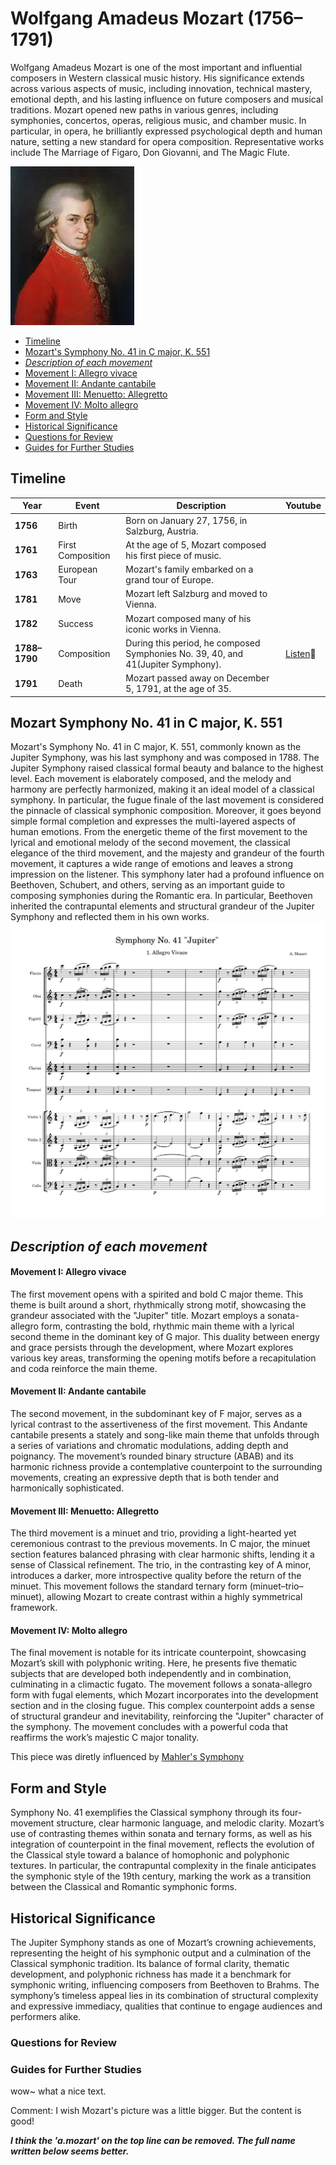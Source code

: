 # Wolfgang Amadeus Mozart (1756–1791)

Wolfgang Amadeus Mozart is one of the most important and influential composers in Western classical music history. 
His significance extends across various aspects of music, including innovation, technical mastery, emotional depth, and his lasting influence on future composers and musical traditions. 
Mozart opened new paths in various genres, including symphonies, concertos, operas, religious music, and chamber music. In particular, in opera, he brilliantly expressed psychological depth and human nature, setting a new standard for opera composition. Representative works include The Marriage of Figaro, Don Giovanni, and The Magic Flute.

<img src="mozart.png">

- [Timeline](#timeline)
- [Mozart's Symphony No. 41 in C major, K. 551](#mozart-symphony-no-41-in-c-major-k-551)
- [*Description of each movement*](#description-of-each-movement)
- [Movement I: Allegro vivace](#movement-i-allegro-vivace)
- [Movement II: Andante cantabile](#movement-ii-andante-cantabile)
- [Movement III: Menuetto: Allegretto](#movement-iii-menuetto-allegretto)
- [Movement IV: Molto allegro](#movement-iv-molto-allegro)
- [Form and Style](#form-and-style)
- [Historical Significance](#historical-significance)
- [Questions for Review](#questions-for-review)
- [Guides for Further Studies](#guides-for-further-studies)

## Timeline
|      Year     | Event              | Description                                                                     | Youtube                                                      |
|---------------|--------------------|---------------------------------------------------------------------------------|--------------------------------------------------------------|
| **1756**      | Birth              | Born on January 27, 1756, in Salzburg, Austria.                                 |                                                              |
| **1761**      | First Composition  | At the age of 5, Mozart composed his first piece of music.                      |                                                              |
| **1763**      | European Tour      | Mozart's family embarked on a grand tour of Europe.                             |                                                              |
| **1781**      | Move               | Mozart left Salzburg and moved to Vienna.                                       |                                                              |
| **1782**      | Success            | Mozart composed many of his iconic works in Vienna.                             |                                                              |
| **1788–1790** | Composition        | During this period, he composed Symphonies No. 39, 40, and 41(Jupiter Symphony).| [Listen](https://youtu.be/UsNk-7j9lpY?si=hBFG4aCaa5h6lJKw)🎵 | 
| **1791**      | Death              | Mozart passed away on December 5, 1791, at the age of 35.                       |                                                              |
  
## Mozart Symphony No. 41 in C major, K. 551
Mozart's Symphony No. 41 in C major, K. 551, commonly known as the Jupiter Symphony, was his last symphony and was composed in 1788. 
The Jupiter Symphony raised classical formal beauty and balance to the highest level. Each movement is elaborately composed, and the melody and harmony are perfectly harmonized, making it an ideal model of a classical symphony. In particular, the fugue finale of the last movement is considered the pinnacle of classical symphonic composition.
Moreover, it goes beyond simple formal completion and expresses the multi-layered aspects of human emotions. From the energetic theme of the first movement to the lyrical and emotional melody of the second movement, the classical elegance of the third movement, and the majesty and grandeur of the fourth movement, it captures a wide range of emotions and leaves a strong impression on the listener.
This symphony later had a profound influence on Beethoven, Schubert, and others, serving as an important guide to composing symphonies during the Romantic era. In particular, Beethoven inherited the contrapuntal elements and structural grandeur of the Jupiter Symphony and reflected them in his own works.
<img src="mozart symphony no. 41.png"> 

## *Description of each movement*
#### Movement I: Allegro vivace
The first movement opens with a spirited and bold C major theme. This theme is built around a short, rhythmically strong motif, showcasing the grandeur associated with the "Jupiter" title. Mozart employs a sonata-allegro form, contrasting the bold, rhythmic main theme with a lyrical second theme in the dominant key of G major. This duality between energy and grace persists through the development, where Mozart explores various key areas, transforming the opening motifs before a recapitulation and coda reinforce the main theme.

#### Movement II: Andante cantabile
The second movement, in the subdominant key of F major, serves as a lyrical contrast to the assertiveness of the first movement. This Andante cantabile presents a stately and song-like main theme that unfolds through a series of variations and chromatic modulations, adding depth and poignancy. The movement’s rounded binary structure (ABAB) and its harmonic richness provide a contemplative counterpoint to the surrounding movements, creating an expressive depth that is both tender and harmonically sophisticated.

#### Movement III: Menuetto: Allegretto
The third movement is a minuet and trio, providing a light-hearted yet ceremonious contrast to the previous movements. In C major, the minuet section features balanced phrasing with clear harmonic shifts, lending it a sense of Classical refinement. The trio, in the contrasting key of A minor, introduces a darker, more introspective quality before the return of the minuet. This movement follows the standard ternary form (minuet–trio–minuet), allowing Mozart to create contrast within a highly symmetrical framework.

#### Movement IV: Molto allegro
The final movement is notable for its intricate counterpoint, showcasing Mozart’s skill with polyphonic writing. Here, he presents five thematic subjects that are developed both independently and in combination, culminating in a climactic fugato. The movement follows a sonata-allegro form with fugal elements, which Mozart incorporates into the development section and in the closing fugue. This complex counterpoint adds a sense of structural grandeur and inevitability, reinforcing the "Jupiter" character of the symphony. The movement concludes with a powerful coda that reaffirms the work’s majestic C major tonality.

This piece was diretly influenced by [Mahler's Symphony](mahler-symphony.md)

## Form and Style
Symphony No. 41 exemplifies the Classical symphony through its four-movement structure, clear harmonic language, and melodic clarity. Mozart’s use of contrasting themes within sonata and ternary forms, as well as his integration of counterpoint in the final movement, reflects the evolution of the Classical style toward a balance of homophonic and polyphonic textures. In particular, the contrapuntal complexity in the finale anticipates the symphonic style of the 19th century, marking the work as a transition between the Classical and Romantic symphonic forms.

## Historical Significance
The Jupiter Symphony stands as one of Mozart’s crowning achievements, representing the height of his symphonic output and a culmination of the Classical symphonic tradition. Its balance of formal clarity, thematic development, and polyphonic richness has made it a benchmark for symphonic writing, influencing composers from Beethoven to Brahms. The symphony’s timeless appeal lies in its combination of structural complexity and expressive immediacy, qualities that continue to engage audiences and performers alike.

### Questions for Review
### Guides for Further Studies

wow~ what a nice text.

Comment: I wish Mozart's picture was a little bigger. But the content is good!

***I think the 'a.mozart' on the top line can be removed. The full name written below seems better.***
